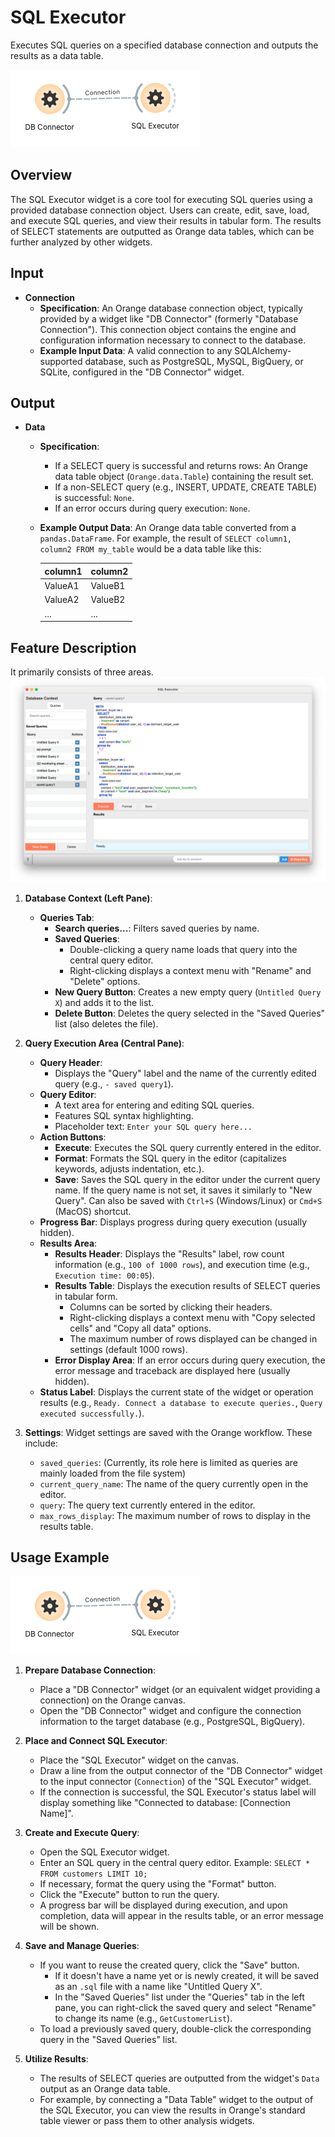 # SQL Executor

Executes SQL queries on a specified database connection and outputs the results as a data table.

![DB_flow](./imgs/DB_flow.png)

## Overview

The SQL Executor widget is a core tool for executing SQL queries using a provided database connection object. Users can create, edit, save, load, and execute SQL queries, and view their results in tabular form. The results of SELECT statements are outputted as Orange data tables, which can be further analyzed by other widgets.

## Input

-   **Connection**
    -   **Specification**: An Orange database connection object, typically provided by a widget like "DB Connector" (formerly "Database Connection"). This connection object contains the engine and configuration information necessary to connect to the database.
    -   **Example Input Data**: A valid connection to any SQLAlchemy-supported database, such as PostgreSQL, MySQL, BigQuery, or SQLite, configured in the "DB Connector" widget.

## Output

-   **Data**
    -   **Specification**:
        -   If a SELECT query is successful and returns rows: An Orange data table object (`Orange.data.Table`) containing the result set.
        -   If a non-SELECT query (e.g., INSERT, UPDATE, CREATE TABLE) is successful: `None`.
        -   If an error occurs during query execution: `None`.
    -   **Example Output Data**: An Orange data table converted from a `pandas.DataFrame`. For example, the result of `SELECT column1, column2 FROM my_table` would be a data table like this:

        | column1 | column2 |
        | :------ | :------ |
        | ValueA1 | ValueB1 |
        | ValueA2 | ValueB2 |
        | ...     | ...     |

## Feature Description

It primarily consists of three areas.
![sqlexec_overview](./imgs/sqlexec_overview.png)

1.  **Database Context (Left Pane)**:
    *   **Queries Tab**:
        *   **Search queries...**: Filters saved queries by name.
        *   **Saved Queries**:
            *   Double-clicking a query name loads that query into the central query editor.
            *   Right-clicking displays a context menu with "Rename" and "Delete" options.
        *   **New Query Button**: Creates a new empty query (`Untitled Query X`) and adds it to the list.
        *   **Delete Button**: Deletes the query selected in the "Saved Queries" list (also deletes the file).

2.  **Query Execution Area (Central Pane)**:
    *   **Query Header**:
        *   Displays the "Query" label and the name of the currently edited query (e.g., `- saved query1`).
    *   **Query Editor**:
        *   A text area for entering and editing SQL queries.
        *   Features SQL syntax highlighting.
        *   Placeholder text: `Enter your SQL query here...`
    *   **Action Buttons**:
        *   **Execute**: Executes the SQL query currently entered in the editor.
        *   **Format**: Formats the SQL query in the editor (capitalizes keywords, adjusts indentation, etc.).
        *   **Save**: Saves the SQL query in the editor under the current query name. If the query name is not set, it saves it similarly to "New Query". Can also be saved with `Ctrl+S` (Windows/Linux) or `Cmd+S` (MacOS) shortcut.
    *   **Progress Bar**: Displays progress during query execution (usually hidden).
    *   **Results Area**:
        *   **Results Header**: Displays the "Results" label, row count information (e.g., `100 of 1000 rows`), and execution time (e.g., `Execution time: 00:05`).
        *   **Results Table**: Displays the execution results of SELECT queries in tabular form.
            *   Columns can be sorted by clicking their headers.
            *   Right-clicking displays a context menu with "Copy selected cells" and "Copy all data" options.
            *   The maximum number of rows displayed can be changed in settings (default 1000 rows).
        *   **Error Display Area**: If an error occurs during query execution, the error message and traceback are displayed here (usually hidden).
    *   **Status Label**: Displays the current state of the widget or operation results (e.g., `Ready. Connect a database to execute queries.`, `Query executed successfully.`).

3.  **Settings**:
    Widget settings are saved with the Orange workflow. These include:
    *   `saved_queries`: (Currently, its role here is limited as queries are mainly loaded from the file system)
    *   `current_query_name`: The name of the query currently open in the editor.
    *   `query`: The query text currently entered in the editor.
    *   `max_rows_display`: The maximum number of rows to display in the results table.

## Usage Example
![DB_flow](./imgs/DB_flow.png)

1.  **Prepare Database Connection**:
    *   Place a "DB Connector" widget (or an equivalent widget providing a connection) on the Orange canvas.
    *   Open the "DB Connector" widget and configure the connection information to the target database (e.g., PostgreSQL, BigQuery).

2.  **Place and Connect SQL Executor**:
    *   Place the "SQL Executor" widget on the canvas.
    *   Draw a line from the output connector of the "DB Connector" widget to the input connector (`Connection`) of the "SQL Executor" widget.
    *   If the connection is successful, the SQL Executor's status label will display something like "Connected to database: [Connection Name]".

3.  **Create and Execute Query**:
    *   Open the SQL Executor widget.
    *   Enter an SQL query in the central query editor. Example: `SELECT * FROM customers LIMIT 10;`
    *   If necessary, format the query using the "Format" button.
    *   Click the "Execute" button to run the query.
    *   A progress bar will be displayed during execution, and upon completion, data will appear in the results table, or an error message will be shown.

4.  **Save and Manage Queries**:
    *   If you want to reuse the created query, click the "Save" button.
        *   If it doesn't have a name yet or is newly created, it will be saved as an `.sql` file with a name like "Untitled Query X".
        *   In the "Saved Queries" list under the "Queries" tab in the left pane, you can right-click the saved query and select "Rename" to change its name (e.g., `GetCustomerList`).
    *   To load a previously saved query, double-click the corresponding query in the "Saved Queries" list.

5.  **Utilize Results**:
    *   The results of SELECT queries are outputted from the widget's `Data` output as an Orange data table.
    *   For example, by connecting a "Data Table" widget to the output of the SQL Executor, you can view the results in Orange's standard table viewer or pass them to other analysis widgets.